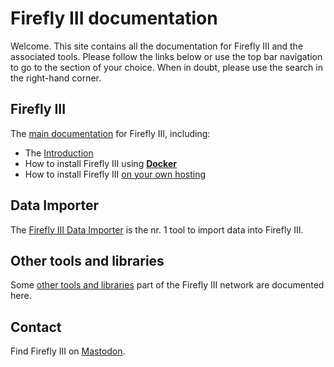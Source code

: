 # Firefly III documentation

Welcome. This site contains all the documentation for Firefly III and the associated tools. Please follow the links below or use the top bar navigation to go to the section of your choice. When in doubt, please use the search in the right-hand corner.

## Firefly III

The [main documentation](firefly-iii) for Firefly III, including:

- The [Introduction](firefly-iii/about-firefly-iii/introduction.md?mtm_campaign=docu-internal&mtm_kwd=introduction)
- How to install Firefly III using **[Docker](firefly-iii/installation/docker.md?mtm_campaign=docu-internal&mtm_kwd=docker)**
- How to install Firefly III [on your own hosting](firefly-iii/installation/self_hosted.md?mtm_campaign=docu-internal&mtm_kwd=self_hosted)

## Data Importer

The [Firefly III Data Importer](data-importer) is the nr. 1 tool to import data into Firefly III.

## Other tools and libraries

Some [other tools and libraries](other-tools) part of the Firefly III network are documented here.

## Contact

Find Firefly III on <a rel="me" href="https://fosstodon.org/@ff3">Mastodon</a>.
